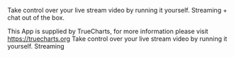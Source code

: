 Take control over your live stream video by running it yourself. Streaming + chat out of the box.

This App is supplied by TrueCharts, for more information please visit https://truecharts.org
Take control over your live stream video by running it yourself. Streaming
